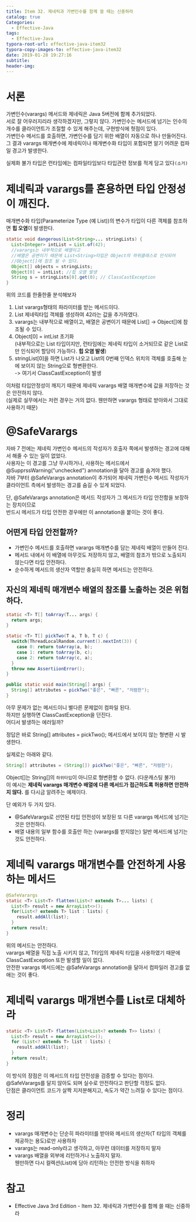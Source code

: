 ```yaml
---
title: Item 32. 제네릭과 가변인수를 함께 쓸 때는 신중하라
catalog: true
Categories:
  - Effective-Java
tags:
  - Effective-Java
typora-root-url: effective-java-item32
typora-copy-images-to: effective-java-item32
date: 2019-01-28 19:27:16
subtitle:
header-img:
---
```


# 서론
가변인수(varargs) 메서드와 제네릭은 Java 5버전에 함께 추가되었다.  
서로 잘 어우러지리라 생각하겠지만, 그렇지 않다. 가변인수는 메서드에 넘기는 인수의 개수를 클라이언트가 조절할 수 있게 해주는데, 구현방식에 헛점이 있다.  
가변인수 메서드를 호출하면, 가변인수를 담기 위한 배열이 자동으로 하나 만들어진다.  
그 결과 varargs 매개변수에 제네릭이나 매개변수화 타입이 포함되면 알기 어려운 컴파일 경고가 발생한다.

실제화 불가 타입은 런타임에는 컴파일타임보다 타입관련 정보를 적게 담고 있다`(소거)`

# 제네릭과 varargs를 혼용하면 타입 안정성이 깨진다.
매개변수화 타입(Parameterize Type (예 List<String>))의 변수가 타입이 다른 객체를 참조하면 **힙 오염**이 발생한다.

```java
static void dangerous(List<String>... stringLists) {
  List<Integer> intList = List.of(42);
  //varargs는 내부적으로 배열이고
  //배열은 공변이기 때문에 List<String>타입은 Object의 하위클래스로 인식되어
  //Object[]에 참조 될 수 있다.
  Object[] objects = stringLists;
  Object[0] = intList; //힙 오염 발생
  String s = stringLists[0].get(0); // ClassCastException
}
```
위의 코드를 한줄한줄 분석해보자
1. List<String> varargs형태의 파라미터를 받는 메서드이다.
2. List<Integer> 제네릭타입 객체를 생성하여 42라는 값을 추가하였다.
3. varargs는 내부적으로 배열이고, 배열은 공변이기 때문에 List<String>[] -> Object[]에 참조될 수 있다.
4. Object[0] = intList 초기화  
(내부적으로는 List<String> 타입이지만, 런타임에는 제네릭 타입이 소거되므로 같은 List로만 인식되어 할당이 가능하다. **힙 오염 발생**)
5. stringList[0]을 하면 List가 나오고 List의 0번째 인덱스 위치의 객체를 호출해 눈에 보이지 않는 String으로 형변환한다.  
-> 여기서 ClassCastException이 발생 

이처럼 타입안정성이 깨지기 때문에 제네릭 varargs 배열 매개변수에 값을 저장하는 것은 안전하지 않다.  
(실제로 실무에서는 저런 경우는 거의 없다. 웬만하면 varargs 형태로 받아와서 그대로 사용하기 때문)

# @SafeVarargs
자바 7 전에는 제네릭 가변인수 메서드의 작성자가 호출자 쪽에서 발생하는 경고에 대해서 해줄 수 있는 일이 없었다.  
사용자는 이 경고를 그냥 무시하거나, 사용하는 메서드에서 @SupprssWarning("unchecked") annotation을 달아 경고를 숨겨야 했다.  
자바 7부터 @SafeVarargs annotation이 추가되어 제네릭 가변인수 메서드 작성자가 클라이언트 측에서 발생하는 경고를 숨길 수 있게 되었다.

단, @SafeVarargs annotation은 메서드 작성자가 그 메서드가 타입 안전함을 보장하는 장치이므로  
반드시 메서드가 타입 안전한 경우에만 이 annotation을 붙이는 것이 좋다.

## 어떤게 타입 안전할까?
* 가변인수 메서드를 호출하면 varargs 매개변수를 담는 제네릭 배열이 만들어 진다.  
* 메서드 내에서 이 배열에 아무것도 저장하지 않고, 배열의 참조가 밖으로 노출되지 않는다면 타입 안전하다.
* 순수하게 메서드의 생산자 역할만 충실히 하면 메서드는 안전하다.

## 자신의 제네릭 매개변수 배열의 참조를 노출하는 것은 위험하다.
```java
static <T> T[] toArray(T... args) {
  return args;
}
```
```java
static <T> T[] pickTwo(T a, T b, T c) {
  switch(ThreadLocalRandom.current().nextInt(3)) {
    case 0: return toArray(a, b);
    case 1: return toArray(b, c);
    case 2: return toArray(c, a);
  }
  throw new AssertiionError();
}
```
```java
public static void main(String[] args) {
  String[] attributes = pickTwo("좋은", "빠른", "저렴한");
}
```
아무 문제가 없는 메서드이니 별다른 문제없이 컴파일 된다.  
하지만 실행하면 ClassCastException을 던진다.  
어디서 발생하는 에러일까?

정답은 바로 String[] attributes = pickTwo(); 메서드에서 보이지 않는 형변환 시 발생한다.

실제로는 아래와 같다.
```java
String[] attributes = (String[]) pickTwo("좋은", "빠른", "저렴한");
```
Object[]는 String[]의 `하위타입`이 아니므로 형변환할 수 없다. (다운캐스팅 불가)  
이 예시는 **제네릭 varargs 매개변수 배열에 다른 메서드가 접근하도록 허용하면 안전하지 않다.** 를 다시금 알려주는 예제이다.

단 예외가 두 가지 있다.
* @SafeVarargs로 선언된 타입 안전성이 보장된 또 다른 varargs 메서드에 넘기는 것은 안전하다.
* 배열 내용의 일부 함수를 호출만 하는 (varargs를 받지않는) 일반 메서드에 넘기는 것도 안전하다.

# 제네릭 varargs 매개변수를 안전하게 사용하는 메서드
```java
@SafeVarargs
static <T> List<T> flatten(List<? extends T>... lists) {
  List<T> result = new ArrayList<>();
  for(List<? extends T> list : lists) {
    result.addAll(list);
  }
  return result;
}
```

위의 메서드는 안전하다.  
varargs 배열을 직접 노출 시키지 않고, T타입의 제네릭 타입을 사용하였기 때문에 ClassCastException 또한 발생할 일이 없다.  
안전한 varargs 메서드에는 @SafeVarargs annotation을 달아서 컴파일러 경고를 없애는 것이 좋다.

# 제네릭 varargs 매개변수를 List로 대체하라
```java
static <T> List<T> flatten(List<List<? extends T>> lists) {
  List<T> result = new ArrayList<>();
  for (List<? extends T> list : lists) {
    result.addAll(list);
  }
  return result;
}
```
이 방식의 장점은 이 메서드의 타입 안전성을 검증할 수 있다는 점이다.  
@SafeVarargs를 달지 않아도 되며 실수로 안전하다고 판단할 걱정도 없다.  
단점은 클라이언트 코드가 살짝 지저분해지고, 속도가 약간 느려질 수 있다는 점이다.


# 정리
* varargs 매개변수는 단순히 파라미터를 받아와 메서드의 생산자(T 타입의 객체를 제공하는 용도)로만 사용하자
* varargs는 read-only라고 생각하고, 아무런 데이터를 저장하지 말자
* varargs 배열을 외부에 리턴하거나 노출하지 말자.  
웬만하면 다시 컬렉션(List)에 담아 리턴하는 안전한 방식을 취하자


# 참고
* Effective Java 3rd Edition - Item 32. 제네릭과 가변인수를 함께 쓸 때는 신중하라